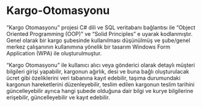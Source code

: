 # Kargo-Otomasyonu

“Kargo Otomasyonu” projesi C# dili ve SQL veritabanı bağlantısı ile “Object Oriented Programming (OOP)” ve “Solid Principles” e uyarak kodlanmıştır. Genel olarak bir kargo şubesinde kullanılması düşünülmüş ve şube/genel merkez çalışanının kullanımına yönelik bir tasarım Windows Form Application (WPA) ile oluşturulmuştur.

“Kargo Otomasyonu” ile kullanıcı alıcı veya gönderici olarak detaylı müşteri bilgileri girişi yapabilir, kargonun ağırlık, desi ve buna bağlı oluşturulacak ücret gibi özeliklerini veri tabanına kayıt edebilir, taşıma durumundaki kargonun hareketlerini düzenleyebilir, teslim edilen kargonun teslim tarihini güncelleyebilir ayrıca hangi şubede olduğuna dair bilgi ve kurye bilgilerine erişebilir, güncelleyebilir ve kayıt edebilir.

